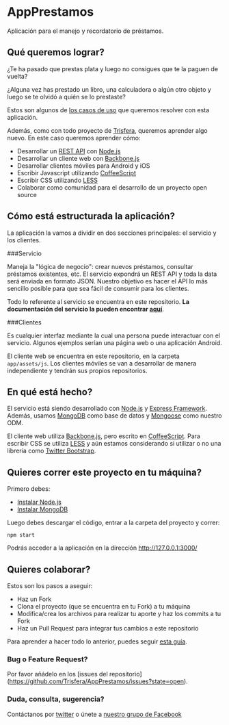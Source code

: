 AppPrestamos
============
Aplicación para el manejo y recordatorio de préstamos.

Qué queremos lograr?
--------------------
¿Te ha pasado que prestas plata y luego no consigues que te la paguen de vuelta? 

¿Alguna vez has prestado un libro, una calculadora o algún otro objeto y luego se te olvidó a quién se lo prestaste?

Estos son algunos de [los casos de uso](https://github.com/Trisfera/AppPrestamos/wiki/Ideas) que queremos resolver con esta aplicación.

Además, como con todo proyecto de [Trisfera](http://trisfera.com), queremos aprender algo nuevo. En este caso queremos aprender cómo:

- Desarrollar un [REST API](http://es.wikipedia.org/wiki/Representational_State_Transfer) con [Node.js](http://nodejs.org/)
- Desarrollar un cliente web con [Backbone.js](http://backbonejs.org/)
- Desarrollar clientes móviles para Android y iOS
- Escribir Javascript utilizando [CoffeeScript](http://coffeescript.org/)
- Escribir CSS utilizando [LESS](http://lesscss.org/)
- Colaborar como comunidad para el desarrollo de un proyecto open source


Cómo está estructurada la aplicación?
-------------------------------------
La aplicación la vamos a dividir en dos secciones principales: el servicio y los clientes.

###Servicio

Maneja la "lógica de negocio": crear nuevos préstamos, consultar préstamos existentes, etc. El servicio expondrá un REST API y toda la data será enviada en formato JSON. Nuestro objetivo es hacer el API lo más sencillo posible para que sea fácil de consumir para los clientes.

Todo lo referente al servicio se encuentra en este repositorio. **La documentación del servicio la pueden encontrar [aquí](https://github.com/Trisfera/AppPrestamos/wiki/Servicio-REST-with-JSON)**.

###Clientes

Es cualquier interfaz mediante la cual una persona puede interactuar con el servicio. Algunos ejemplos serían una página web o una aplicación Android.

El cliente web se encuentra en este repositorio, en la carpeta `app/assets/js`. Los clientes móviles se van a desarrollar de manera independiente y tendrán sus propios repositorios.

En qué está hecho?
------------------
El servicio está siendo desarrollado con [Node.js](http://nodejs.org/) y [Express Framework](http://expressjs.com/). Además, usamos [MongoDB](http://www.mongodb.org/) como base de datos y [Mongoose](http://mongoosejs.com/) como nuestro ODM.

El cliente web utiliza [Backbone.js](http://backbonejs.org/), pero escrito en [CoffeeScript](http://coffeescript.org/). Para escribir CSS se utiliza [LESS](http://lesscss.org/) y aún estamos considerando si utilizar o no una librería como [Twitter Bootstrap](http://twitter.github.com/bootstrap/).

Quieres correr este proyecto en tu máquina?
-------------------------------------------
Primero debes:

- [Instalar Node.js](https://github.com/Trisfera/Trisfera/wiki/Instalar-Node.js)
- [Instalar MongoDB](https://github.com/Trisfera/Trisfera/wiki/Instalar-MongoDB)

Luego debes descargar el código, entrar a la carpeta del proyecto y correr:
```
npm start
```
Podrás acceder a la aplicación en la dirección http://127.0.0.1:3000/

Quieres colaborar?
------------------
Estos son los pasos a aseguir:

- Haz un Fork
- Clona el proyecto (que se encuentra en tu Fork) a tu máquina
- Modifica/crea los archivos para realizar tu aporte y haz los commits a tu Fork
- Haz un Pull Request para integrar tus cambios a este repositorio

Para aprender a hacer todo lo anterior, puedes seguir [esta guía](https://github.com/Trisfera/Trisfera/wiki/Git-y-Github).

### Bug o Feature Request?
Por favor añádelo en los [issues del repositorio] (https://github.com/Trisfera/AppPrestamos/issues?state=open).

### Duda, consulta, sugerencia?
Contáctanos por [twitter](https://twitter.com/Trisfera) o únete a [nuestro grupo de Facebook](https://www.facebook.com/groups/trisfera/)